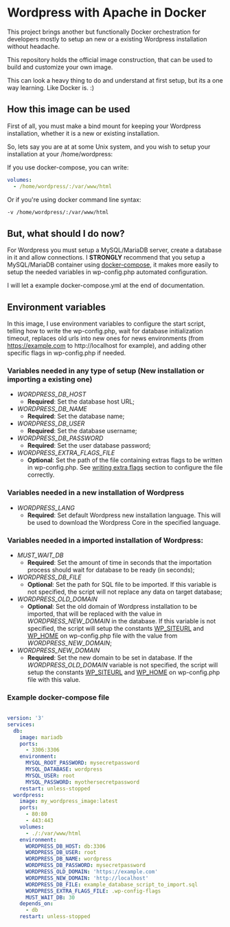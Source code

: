 # Wordpress with Apache in Docker

This project brings another but functionally Docker orchestration for developers mostly to setup an new or a existing
Wordpress installation without headache.

This repository holds the official image construction, that can be used to build and customize your own image.

This can look a heavy thing to do and understand at first setup, but its a one way learning. Like Docker is. :)


## How this image can be used

First of all, you must make a bind mount for keeping your Wordpress installation, whether it is a new or existing 
installation.

So, lets say you are at at some Unix system, and you wish to setup your installation at your /home/wordpress:

If you use docker-compose, you can write:

```yaml
volumes:
  - /home/wordpress/:/var/www/html
```

Or if you're using docker command line syntax:

```bash
-v /home/wordpress/:/var/www/html
```

## But, what should I do now?

For Wordpress you must setup a MySQL/MariaDB server, create a database in it and allow connections. I **STRONGLY**
recommend that you setup a MySQL/MariaDB container using [docker-compose](https://docs.docker.com/compose/overview/),
it makes more easily to setup the needed variables in wp-config.php automated configuration.

I will let a example docker-compose.yml at the end of documentation.

## Environment variables

In this image, I use environment variables to configure the start script, telling how to write the wp-config.php, wait 
for database initialization timeout, replaces old urls into new ones for news environments (from https://example.com to
http://localhost for example), and adding other specific flags in wp-config.php if needed.

### Variables needed in any type of setup (New installation or importing a existing one)

* _WORDPRESS_DB_HOST_ 
  * **Required**: Set the database host URL;
* _WORDPRESS_DB_NAME_
  * **Required**: Set the database name;
* _WORDPRESS_DB_USER_
  * **Required**: Set the database username;
* _WORDPRESS_DB_PASSWORD_
  * **Required**: Set the user database password;
* _WORDPRESS_EXTRA_FLAGS_FILE_
  * **Optional**: Set the path of the file containing extras flags to be written in wp-config.php. See 
[writing extra flags](#example-docker-compose-file) section to configure the file correctly.

### Variables needed in a new installation of Wordpress

* _WORDPRESS_LANG_ 
  * **Required**: Set default Wordpress new installation language. This will be used to download the Wordpress Core in 
the specified language.

### Variables needed in a imported installation of Wordpress:

* _MUST_WAIT_DB_
  * **Required**: Set the amount of time in seconds that the importation process should wait for database to 
  be ready (in seconds);  
* _WORDPRESS_DB_FILE_
  * **Optional**: Set the path for SQL file to be imported. If this variable is not specified, the script will not 
  replace any data on target database; 
* _WORDPRESS_OLD_DOMAIN_
  * **Optional**: Set the old domain of Wordpress installation to be imported, that will be replaced with the value in
  _WORDPRESS_NEW_DOMAIN_ in the database. If this variable is not specified, the script will setup the constants
  [WP_SITEURL](https://codex.wordpress.org/Editing_wp-config.php#WP_SITEURL) and [WP_HOME](https://codex.wordpress.org/Editing_wp-config.php#WP_HOME)
  on wp-config.php file with the value from _WORDPRESS_NEW_DOMAIN_;
* _WORDPRESS_NEW_DOMAIN_
  * **Required**: Set the new domain to be set in database. If the _WORDPRESS_OLD_DOMAIN_ variable is not specified, the
  script will setup the constants [WP_SITEURL](https://codex.wordpress.org/Editing_wp-config.php#WP_SITEURL) and
  [WP_HOME](https://codex.wordpress.org/Editing_wp-config.php#WP_HOME) on wp-config.php file with this value.

### Example docker-compose file

```yaml
 
version: '3'
services:
  db:
    image: mariadb
    ports:
      - 3306:3306
    environment:
      MYSQL_ROOT_PASSWORD: mysecretpassword
      MYSQL_DATABASE: wordpress
      MYSQL_USER: root
      MYSQL_PASSWORD: myothersecretpassword
    restart: unless-stopped
  wordpress:
    image: my_wordpress_image:latest
    ports:
      - 80:80
      - 443:443
    volumes:
      - ./:/var/www/html
    environment:
      WORDPRESS_DB_HOST: db:3306
      WORDPRESS_DB_USER: root
      WORDPRESS_DB_NAME: wordpress
      WORDPRESS_DB_PASSWORD: mysecretpassword
      WORDPRESS_OLD_DOMAIN: 'https://example.com'
      WORDPRESS_NEW_DOMAIN: 'http://localhost'
      WORDPRESS_DB_FILE: example_database_script_to_import.sql
      WORDPRESS_EXTRA_FLAGS_FILE: .wp-config-flags
      MUST_WAIT_DB: 30
    depends_on:
      - db
    restart: unless-stopped
```
